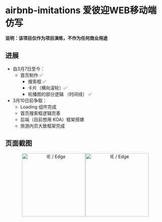 # airbnb-imitations 爱彼迎WEB移动端仿写
**说明：该项目仅作为项目演练，不作为任何商业用途**

## 进展
- 自3月7日至今：
  - 首页制作 ✅
    - 搜索框 ✅
    - 卡片（横向滚轮）✅
    - 轮播图的部分逻辑 （时间线） ✅
- 3月10日前争取：
  - Loading 组件完成
  - 首页搜索框逻辑完善
  - 后端（目前想用 KOA）框架搭建
  - 旅游内页大致框架完成

## 页面截图
<div style="display:flex;justify-content: center;width:100%;text-align:center">
<img src="http://121.43.155.100:8081/static/mobile_airbnb_1.jpg" alt="IE / Edge" width="200px" />
<img src="http://121.43.155.100:8081/static/mobile_airbnb_2.jpg" alt="IE / Edge" width="200px" />
</div>
